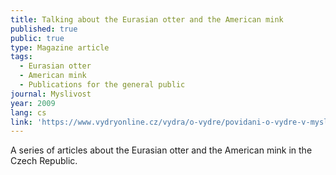 ```yaml
---
title: Talking about the Eurasian otter and the American mink
published: true
public: true
type: Magazine article
tags:
  - Eurasian otter
  - American mink
  - Publications for the general public
journal: Myslivost
year: 2009
lang: cs
link: 'https://www.vydryonline.cz/vydra/o-vydre/povidani-o-vydre-v-myslivosti'
---
```

A series of articles about the Eurasian otter and the American mink in the Czech Republic.
